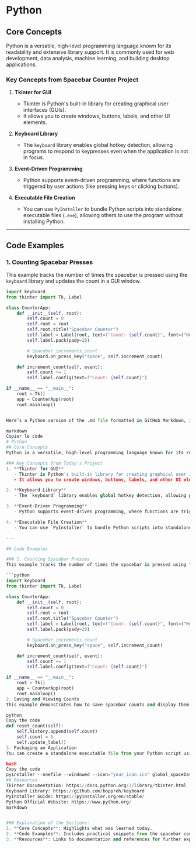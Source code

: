 # Python  
## Core Concepts  
Python is a versatile, high-level programming language known for its readability and extensive library support. It is commonly used for web development, data analysis, machine learning, and building desktop applications.

### Key Concepts from Spacebar Counter Project  
1. **Tkinter for GUI**  
   - Tkinter is Python's built-in library for creating graphical user interfaces (GUIs).
   - It allows you to create windows, buttons, labels, and other UI elements.

2. **Keyboard Library**  
   - The `keyboard` library enables global hotkey detection, allowing programs to respond to keypresses even when the application is not in focus.

3. **Event-Driven Programming**  
   - Python supports event-driven programming, where functions are triggered by user actions (like pressing keys or clicking buttons).

4. **Executable File Creation**  
   - You can use `PyInstaller` to bundle Python scripts into standalone executable files (`.exe`), allowing others to use the program without installing Python.

---

## Code Examples  

### 1. Counting Spacebar Presses  
This example tracks the number of times the spacebar is pressed using the `keyboard` library and updates the count in a GUI window.  

```python
import keyboard
from tkinter import Tk, Label

class CounterApp:
    def __init__(self, root):
        self.count = 0
        self.root = root
        self.root.title("Spacebar Counter")
        self.label = Label(root, text=f"Count: {self.count}", font=("Helvetica", 24))
        self.label.pack(pady=20)

        # Spacebar increments count
        keyboard.on_press_key("space", self.increment_count)

    def increment_count(self, event):
        self.count += 1
        self.label.config(text=f"Count: {self.count}")

if __name__ == "__main__":
    root = Tk()
    app = CounterApp(root)
    root.mainloop()


Here’s a Python version of the .md file formatted in GitHub Markdown, incorporating concepts and code examples from what we worked on today:

markdown
Copier le code
# Python  
## Core Concepts  
Python is a versatile, high-level programming language known for its readability and extensive library support. It is commonly used for web development, data analysis, machine learning, and building desktop applications.

### Key Concepts from Today's Project  
1. **Tkinter for GUI**  
   - Tkinter is Python's built-in library for creating graphical user interfaces (GUIs).
   - It allows you to create windows, buttons, labels, and other UI elements.

2. **Keyboard Library**  
   - The `keyboard` library enables global hotkey detection, allowing programs to respond to keypresses even when the application is not in focus.

3. **Event-Driven Programming**  
   - Python supports event-driven programming, where functions are triggered by user actions (like pressing keys or clicking buttons).

4. **Executable File Creation**  
   - You can use `PyInstaller` to bundle Python scripts into standalone executable files (`.exe`), allowing others to use the program without installing Python.

---

## Code Examples  

### 1. Counting Spacebar Presses  
This example tracks the number of times the spacebar is pressed using the `keyboard` library and updates the count in a GUI window.  

```python
import keyboard
from tkinter import Tk, Label

class CounterApp:
    def __init__(self, root):
        self.count = 0
        self.root = root
        self.root.title("Spacebar Counter")
        self.label = Label(root, text=f"Count: {self.count}", font=("Helvetica", 24))
        self.label.pack(pady=20)

        # Spacebar increments count
        keyboard.on_press_key("space", self.increment_count)

    def increment_count(self, event):
        self.count += 1
        self.label.config(text=f"Count: {self.count}")

if __name__ == "__main__":
    root = Tk()
    app = CounterApp(root)
    root.mainloop()
2. Saving and Viewing Counts
This example demonstrates how to save spacebar counts and display them in a history window.

python
Copy the code
def reset_count(self):
    self.history.append(self.count)
    self.count = 0
    self.update_label()
3. Packaging an Application
You can create a standalone executable file from your Python script using PyInstaller. Here's the command:

bash
Copy the code
pyinstaller --onefile --windowed --icon="your_icon.ico" global_spacebar_counter.py
## Resources
Tkinter Documentation: https://docs.python.org/3/library/tkinter.html
Keyboard Library: https://github.com/boppreh/keyboard
PyInstaller Guide: https://pyinstaller.org/en/stable/
Python Official Website: https://www.python.org/
markdown


### Explanation of the Sections:
1. **Core Concepts**: Highlights what was learned today.
2. **Code Examples**: Includes practical snippets from the spacebar counter project.
3. **Resources**: Links to documentation and references for further exploration.
